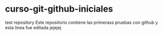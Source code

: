 # curso-git-github-iniciales
test repository
Este repositorio contiene las primerass pruebas con github y esta
línea fue editada jejejej
